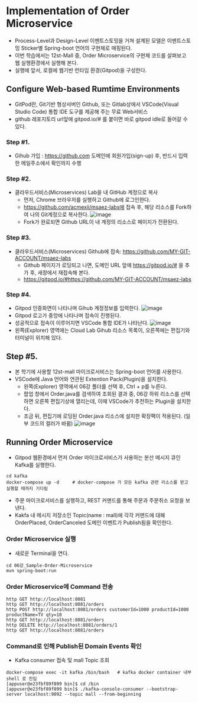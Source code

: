 # Implementation of Order Microservice

- Process-Level과 Design-Level 이벤트스토밍을 거쳐 설계된 모델은 이벤트스토밍 Sticker별 Spring-boot 언어의 구현체로 매핑된다. 
- 이번 학습에서는 12st-Mall 중, Order Microservice의 구현체 코드를 살펴보고 웹 실행환경에서 실행해 본다.
- 실행에 앞서, 로컬에 웹기반 런타임 환경(Gitpod)을 구성한다. 


## Configure Web-based Rumtime Environments
- GitPod란, Git기반 형상서버인 Github, 또는 Gitlab상에서 VSCode(Visual Studio Code) 통합 IDE 도구를 제공해 주는 무료 Web서비스
- github 레포지토리 url앞에 gitpod.io/# 를 붙이면 바로 gitpod idle로 들어갈 수 있다.

### Step #1.
- Gihub 가입 : https://github.com 도메인에 회원가입(sign-up) 후, 반드시 입력한 메일주소에서 확인까지 수행

### Step #2.
- 클라우드서비스(Microservices) Lab을 내 GitHub 계정으로 복사
  - 먼저, Chrome 브라우저를 실행하고 Github에 로그인한다.
  - https://github.com/acmexii/msaez-labs에 접속 후, 해당 리소스를 Fork하여 나의 Git계정으로 복사한다.
![image](https://user-images.githubusercontent.com/35618409/187021900-f0285913-5fab-4ab0-9fe9-a9a4d75a2618.png)
  - Fork가 완료되면 Github URL이 내 계정의 리소스로 페이지가 전환된다.

### Step #3.
- 클라우드서비스(Microservices) Github에 접속: https://github.com/MY-GIT-ACCOUNT/msaez-labs
  - Github 페이지가 로딩되고 나면, 도메인 URL 앞에 https://gitpod.io/# 을 추가 후, 새창에서 재접속해 본다.
  - https://gitpod.io/#https://github.com/MY-GIT-ACCOUNT/msaez-labs

### Step #4.
- Gitpod 인증화면이 나타나며 Gihub 계정정보를 입력한다.
![image](https://user-images.githubusercontent.com/35618409/187013335-cee187a1-cd43-4752-b881-424af1a9f2f9.png)
- Gitpod 로고가 중앙에 나타나며 접속이 진행된다.
- 성공적으로 접속이 이루어지면 VSCode 통합 IDE가 나타난다.
![image](https://user-images.githubusercontent.com/35618409/187012423-53229178-9221-492f-bf75-b493e99782be.png)
- 왼쪽(Explorer) 영역에는 Cloud Lab Gihub 리소스 목록이, 오른쪽에는 편집기와 터미널이 위치해 있다.

## Step #5.
- 본 학기에 사용할 12st-mall 마이크로서비스는 Spring-boot 언어를 사용한다.
- VSCode에 Java 언어와 연관된 Extention Pack(Plugin)을 설치한다.  
  - 왼쪽(Explorer) 영역에서 06강 폴더를 선택 후, Ctrl + p를 누른다.
  - 팝업 창에서 Order.java를 검색하여 조회된 결과 중, 06강 하위 리소스를 선택하면 오른쪽 편집기상에 열리는데, 이때 VSCode가 추천하는 Plugin을 설치한다.
  - 조금 뒤, 편집기에 로딩된 Order.java 리소스에 설치한 확장팩이 적용된다. (일부 코드의 컬러가 바뀜)
![image](https://user-images.githubusercontent.com/35618409/187012911-455568d1-e20f-4d30-9ac6-03e32fd1de08.png)



## Running Order Microservice
- Gitpod 웹환경에서 먼저 Order 마이크로서비스가 사용하는 분산 메시지 큐인 Kafka를 실행한다. 
```
cd kafka
docker-compose up -d     # docker-compose 가 모든 kafka 관련 리소스를 받고 실행할 때까지 기다림
```

- 주문 마이크로서비스를 실행하고, REST 커맨드를 통해 주문과 주문취소 요청을 보낸다.
- Kakfa 내 메시지 저장소인 Topic(name : mall)에 각각 커맨드에 대해 OrderPlaced, OrderCanceled 도메인 이벤트가 Publish됨을 확인한다.

### Order Microservice 실행
- 새로운 Terminal을 연다.
```
cd 06강_Sample-Order-Microservice
mvn spring-boot:run
```

### Order Microservice에 Command 전송
```
http GET http://localhost:8081
http GET http://localhost:8081/orders
http POST http://localhost:8081/orders customerId=1000 productId=1000 productName=TV qty=10 
http GET http://localhost:8081/orders
http DELETE http://localhost:8081/orders/1
http GET http://localhost:8081/orders
```

### Command로 인해 Publish된 Domain Events 확인
- Kafka consumer 접속 및 mall Topic 조회
```
docker-compose exec -it kafka /bin/bash   # kafka docker container 내부 shell 로 진입
[appuser@e23fbf89f899 bin]$ cd /bin
[appuser@e23fbf89f899 bin]$ ./kafka-console-consumer --bootstrap-server localhost:9092 --topic mall --from-beginning
```

